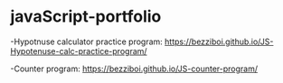 # javaScript-portfolio
-Hypotnuse calculator practice program: https://bezziboi.github.io/JS-Hypotenuse-calc-practice-program/

-Counter program: https://bezziboi.github.io/JS-counter-program/
